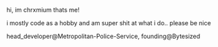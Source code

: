 hi, im chrxmium
thats me!

i mostly code as a hobby and am super shit at what i do.. please be nice

head_developer@Metropolitan-Police-Service,
founding@Bytesized
